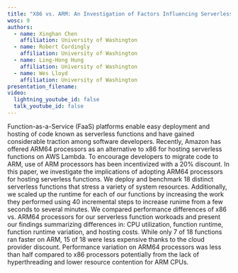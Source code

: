```yaml
---
title: "X86 vs. ARM: An Investigation of Factors Influencing Serverless Performance "
wosc: 9
authors:
  - name: Xinghan Chen
    affiliation: University of Washington
  - name: Robert Cordingly
    affiliation: University of Washington
  - name: Ling-Hong Hung
    affiliation: University of Washington
  - name: Wes Lloyd
    affiliation: University of Washington
presentation_filename: 
video:
  lightning_youtube_id: false
  talk_youtube_id: false
---
```


Function-as-a-Service (FaaS) platforms enable easy deployment and hosting of code known as serverless functions and have gained considerable traction among software developers. Recently, Amazon has offered ARM64 processors as an alternative to x86 for hosting serverless functions on AWS Lambda. To encourage developers to migrate code to ARM, use of ARM processors has been incentivized with a 20% discount. In this paper, we investigate the implications of adopting ARM64 processors for hosting serverless functions. We deploy and benchmark 18 distinct serverless functions that stress a variety of system resources. Additionally, we scaled up the runtime for each of our functions by increasing the work they performed using 40 incremental steps to increase runime from a few seconds to several minutes. We compared performance differences of x86 vs. ARM64 processors for our serverless function workoads and present our findings summarizing differences in: CPU utilization, function runtime, function runtime variation, and hosting costs. While only 7 of 18 functions ran faster on ARM, 15 of 18 were less expensive thanks to the cloud provider discount. Performance variation on ARM64 processors was less than half compared to x86 processors potentially from the lack of hyperthreading and lower resource contention for ARM CPUs.
